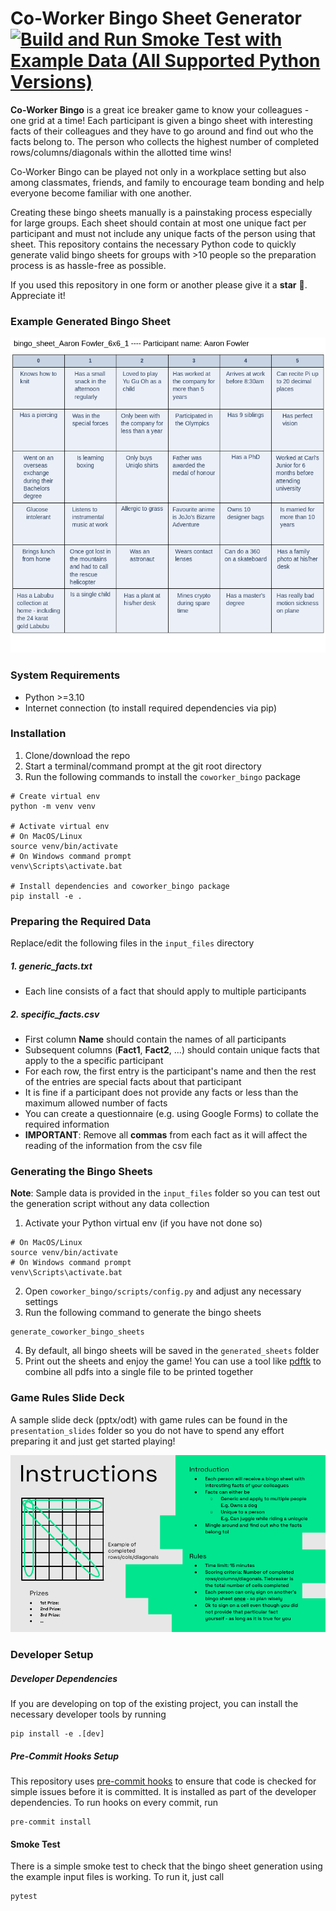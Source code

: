 # Co-Worker Bingo Sheet Generator [![Build and Run Smoke Test with Example Data (All Supported Python Versions)](https://github.com/tengfoonglam/coworker_bingo/actions/workflows/master_workflow.yml/badge.svg)](https://github.com/tengfoonglam/coworker_bingo/actions/workflows/master_workflow.yml)

**Co-Worker Bingo** is a great ice breaker game to know your colleagues - one grid at a time! Each participant is given a bingo sheet with interesting facts of their colleagues and they have to go around and find out who the facts belong to. The person who collects the highest number of completed rows/columns/diagonals within the allotted time wins!

Co-Worker Bingo can be played not only in a workplace setting but also among classmates, friends, and family to encourage team bonding and help everyone become familiar with one another.

Creating these bingo sheets manually is a painstaking process especially for large groups. Each sheet should contain at most one unique fact per participant and must not include any unique facts of the person using that sheet. This repository contains the necessary Python code to quickly generate valid bingo sheets for groups with >10 people so the preparation process is as hassle-free as possible.

If you used this repository in one form or another please give it a **star** :star2:. Appreciate it!

### Example Generated Bingo Sheet

<img src="./media/sample_bingo_sheet.png" alt="example_bingo_sheet" width="600"/>

### System Requirements
- Python >=3.10
- Internet connection (to install required dependencies via pip)

### Installation

1. Clone/download the repo
2. Start a terminal/command prompt at the git root directory
3. Run the following commands to install the `coworker_bingo` package

```
# Create virtual env
python -m venv venv

# Activate virtual env
# On MacOS/Linux
source venv/bin/activate
# On Windows command prompt
venv\Scripts\activate.bat

# Install dependencies and coworker_bingo package
pip install -e .
```

### Preparing the Required Data

Replace/edit the following files in the `input_files` directory

##### 1. **generic_facts.txt**
- Each line consists of a fact that should apply to multiple participants

##### 2. **specific_facts.csv**
- First column **Name** should contain the names of all participants
- Subsequent columns (**Fact1**, **Fact2**, ...) should contain unique facts that apply to the a specific participant
- For each row, the first entry is the participant's name and then the rest of the entries are special facts about that participant
- It is fine if a participant does not provide any facts or less than the maximum allowed number of facts
- You can create a questionnaire (e.g. using Google Forms) to collate the required information
- **IMPORTANT**: Remove all **commas** from each fact as it will affect the reading of the information from the csv file


### Generating the Bingo Sheets

**Note**: Sample data is provided in the `input_files` folder so you can test out the generation script without any data collection

1. Activate your Python virtual env (if you have not done so)
```
# On MacOS/Linux
source venv/bin/activate
# On Windows command prompt
venv\Scripts\activate.bat
```
2. Open `coworker_bingo/scripts/config.py` and adjust any necessary settings
3. Run the following command to generate the bingo sheets
```
generate_coworker_bingo_sheets
```
4. By default, all bingo sheets will be saved in the `generated_sheets` folder
5. Print out the sheets and enjoy the game! You can use a tool like [pdftk](https://www.pdflabs.com/tools/pdftk-the-pdf-toolkit/) to combine all pdfs into a single file to be printed together

### Game Rules Slide Deck

A sample slide deck (pptx/odt) with game rules can be found in the `presentation_slides` folder so you do not have to spend any effort preparing it and just get started playing!

<img src="./media/example_instructions.png" alt="example_bingo_sheet" width="600"/>

### Developer Setup

##### Developer Dependencies

If you are developing on top of the existing project, you can install the necessary developer tools by running

```
pip install -e .[dev]
```

##### Pre-Commit Hooks Setup

This repository uses [pre-commit hooks](https://pre-commit.com/) to ensure that code is checked for simple issues before it is committed. It is installed as part of the developer dependencies. To run hooks on every commit, run

```
pre-commit install
```

#### Smoke Test

There is a simple smoke test to check that the bingo sheet generation using the example input files is working. To run it, just call

```
pytest
```
